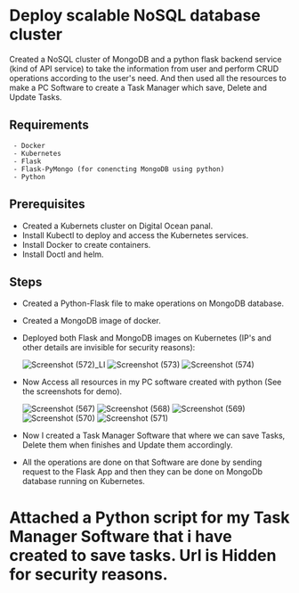 # Deploy scalable NoSQL database cluster
   Created a NoSQL cluster of MongoDB and a python flask backend service (kind of API service) to take the information from user and perform CRUD operations according to the 
   user's need. And then used all the resources to make a PC Software to create a Task Manager which save, Delete and Update Tasks.
  
## Requirements
     - Docker
     - Kubernetes
     - Flask
     - Flask-PyMongo (for conencting MongoDB using python)
     - Python
     
## Prerequisites
  
  - Created a Kubernets cluster on Digital Ocean  panal.
  - Install Kubectl to deploy and access the Kubernetes services.
  - Install Docker to create containers.
  - Install Doctl and helm.
  
## Steps
  - Created a Python-Flask file to make operations on MongoDB database.
  - Created a MongoDB image of docker.
  - Deployed both Flask and MongoDB images on Kubernetes (IP's and other details are invisible for security reasons):
   
      ![Screenshot (572)_LI](https://user-images.githubusercontent.com/90840830/143685329-e271525b-3c94-4736-9410-8f6b0ec355a1.jpg)
      ![Screenshot (573)](https://user-images.githubusercontent.com/90840830/143685528-e8ed50b0-fb88-4d2d-987d-cf26e91c40e2.png)
      ![Screenshot (574)](https://user-images.githubusercontent.com/90840830/143685532-17f25322-57d5-48bc-8d1b-ecf48208bab2.png)


  - Now Access all resources in my PC software created with python (See the screenshots for demo).
  
    ![Screenshot (567)](https://user-images.githubusercontent.com/90840830/143685385-6a794ac3-1434-4279-a816-639f40b45157.png)
    ![Screenshot (568)](https://user-images.githubusercontent.com/90840830/143685396-9093c027-c37b-4340-8705-cc2bed709a2f.png)
    ![Screenshot (569)](https://user-images.githubusercontent.com/90840830/143685398-ce5d5056-50fa-431c-ac6f-4a8756587a95.png)
    ![Screenshot (570)](https://user-images.githubusercontent.com/90840830/143685399-c2f852cc-bcad-42f0-b900-2b60dbccf07d.png)
    ![Screenshot (571)](https://user-images.githubusercontent.com/90840830/143685662-9032f171-4639-4f18-84e6-e49684376e60.png)

  
  - Now I created a Task Manager Software that where we can save Tasks, Delete them when finishes and Update them accordingly.
  - All the operations are done on that Software are done by sending request to the Flask App and then they can be done on MongoDb database 
    running on Kubernetes.
    
  
# Attached a Python script for my Task Manager Software that i have created to save tasks. Url is Hidden for security reasons.

  
  
 






